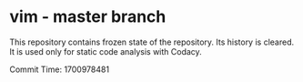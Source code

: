 # vim - master branch

This repository contains frozen state of the repository.
Its history is cleared. It is used only for static code
analysis with Codacy.

Commit Time: 1700978481